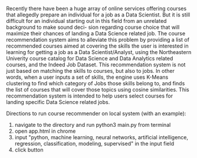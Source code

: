 Recently there have been a huge array of online services offering courses that allegedly prepare an individual for a job as a Data Scientist. But it is still difficult for an individual starting out in this field from an unrelated background to make sound deci- sion regarding course choice that will maximize their chances of landing a Data Science related job. The course recommendation system aims to alleviate this problem by providing a list of recommended courses aimed at covering the skills the user is interested in learning for getting a job as a Data Scientist/Analyst, using the Northeastern Univerity course catalog for Data Science and Data Analytics related courses, and the Indeed Job Dataset. This recommendation system is not just based on matching the skills to courses, but also to jobs. In other words, when a user inputs a set of skills, the engine uses K-Means clustering to find which category of Jobs those skills belong to, and finds the list of courses that will cover those topics using cosine similarities. This recommendation system is intended to help users select courses for landing specific Data Science related jobs.


Directions to run course recommender on local system (with an example):

1. navigate to the directory and run python3 main.py from terminal 
2. open app.html in chrome
3. input "python, machine learning, neural networks, artificial intelligence, regression, classification, modeling, supervised" in the input field
4. click button 
